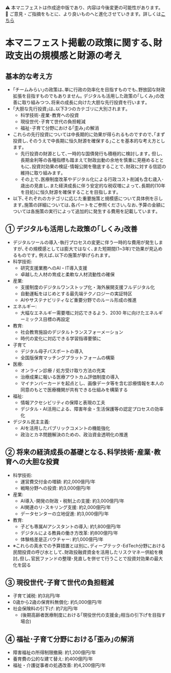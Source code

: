 ⚠️ 本マニフェストは作成途中版であり、内容は今後変更の可能性があります。  
💬 ご意見・ご指摘をもとに、より良いものへと進化させていきます。詳しくは[こちら](README.md#このマニフェスト自身もみんなの知恵を集めて改善していきます)

# 本マニフェスト掲載の政策に関する､財政支出の規模感と財源の考え
## 基本的な考え方
* ｢チームみらい｣の政策は､単に行政の効率化を目指すものでも､野放図な財政拡張を目指すものでもありません｡ デジタルも活用した政策の｢しくみ｣の改善に取り組みつつ､将来の成長に向けた大胆な先行投資を行います｡ 
* ｢大胆な先行投資｣は､以下3つのカテゴリに大別されます｡
  * 科学技術･産業･教育への投資
  * 現役世代･子育て世代の負担軽減
  * 福祉･子育て分野における｢歪み｣の解消
* これらの先行投資については中長期的に効果が得られるものですので､｢まず投資し､そのうえで中長期に恒久財源を確保する｣ことを基本的な考え方とします｡
  * 先行投資の財源として､一時的な国債発行も積極的に検討します｡ 但し､長期金利等の各種指標も踏まえて財政出動の余地を慎重に見極めるとともに､投資対効果の検証･情報公開を徹底することで､財政に対する信認の維持に取り組みます｡ 
  * その上で､医療制度改革やデジタル化による行政コスト削減も含む歳入･歳出の見直し､また経済成長に伴う安定的な税収増によって､長期的(10年を目処)に恒久財源を確保することを目指します｡
* 以下､それぞれのカテゴリに応じた重要施策と規模感について具体例を示します｡施策の詳細については､各パートをご参照ください｡なお､予算の金額については各施策の実行によって追加的に発生する費用を記載しています｡

## ① デジタルも活用した政策の｢しくみ｣改善
* デジタルツールの導入･執行プロセスの変更に伴う一時的な費用が発生しますが､その規模感としては膨大ではなく､また短期間(1~3年)で効果が見込めるものです｡ 例えば､以下の施策が挙げられます｡
* 科学技術:
  * 研究支援業務へのAI・IT導入支援
  * 卓越した人材の育成と柔軟な人材流動性の確保
* 産業: 
  * 支援制度のデジタルワンストップ化・海外展開支援フルデジタル化
  * 自動運転をはじめとする最先端テクノロジーの実証特区
  * AIやサステナビリティなど重要分野でのルール形成の推進
* エネルギー:  
  * 大幅なエネルギー需要増に対応できるよう、2030 年に向けたエネルギーミックス目標の再設定
* 教育: 
  * 社会教育施設のデジタルトランスフォーメーション
  * 時代の変化に対応できる学習指導要領に
* 子育て
  * デジタル母子パスポートの導入
  * 全国版保育マッチングプラットフォームの構築
* 医療: 
  * オンライン診療 / 処方受け取り方法の充実
  * 治療成果に報いる医療アウトカム評価制度の導入
  * マイナンバーカードを起点とし、画像データ等を含む診療情報を本人の同意のもとで医療機関が共有できる仕組みを構築する
* 福祉: 
  * 情報アクセシビリティの保障と表現の工夫
  * デジタル・AI活用による、障害年金・生活保護等の認定プロセスの効率化
* デジタル民主主義:
  * AIを活用したパブリックコメントの機能強化
  * 政治とカネ問題解決のための、政治資金透明化の推進

## ② 将来の経済成長の基礎となる､科学技術･産業･教育への大胆な投資
* 科学技術: 
  * 運営費交付金の増額: 約2,000億円/年
  * 戦略分野への投資: 約3,000億円/年
* 産業: 
  * AI導入･開発の財政・税制上の支援: 約3,000億円/年
  * AI関連のリ･スキリング支援: 約2,000億円/年
  * データセンターの立地促進: 約3,000億円/年
* 教育: 
  * 子ども専属AIアシスタントの導入: 約1,800億円/年
  * デジタルによる教員の働き方改革: 約800億円/年
  * 体験格差是正バウチャー: 約1,000億円/年
* ※これらの真水での予算措置とは別に､ディープテック･EdTech分野における民間投資の呼び水として､財政投融資資金を活用したリスクマネー供給を検討｡但し､官民ファンドの整理･見直しを併せて行うことで投資対効果の最大化を図る

## ③ 現役世代･子育て世代の負担軽減
* 子育て減税: 約3兆円/年
* 0歳から2歳の保育料無償化: 約5,000億円/年
* 社会保険料の引下げ: 約7兆円/年
  * (後期高齢者医療制度における｢現役世代の支援金｣相当の引下げを目指す場合)

## ④ 福祉･子育て分野における｢歪み｣の解消
* 障害福祉の所得制限撤廃: 約1,200億円/年
* 養育費の公的な建て替え: 約400億円/年
* 福祉・介護従事者の処遇改善: 約4,200億円/年
